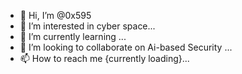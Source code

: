 - 👋 Hi, I’m @0x595
- 👀 I’m interested in cyber space...
- 🌱 I’m currently learning ...
- 💞️ I’m looking to collaborate on Ai-based Security ...
- 📫 How to reach me {currently loading}...

<!---
0x595/0x595 is a ✨ special ✨ repository because its `README.md` (this file) appears on your GitHub profile.
You can click the Preview link to take a look at your changes.
--->
